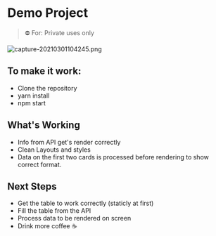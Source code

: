 # Demo Project

> ⛔ For: Private uses only
> 
![capture-20210301104245.png](https://i.postimg.cc/QdfHRcjw/capture-20210301104245.png)

## To make it work:
- Clone the repository
- yarn install
- npm start

## What's Working
- Info from API get's render correctly
- Clean Layouts and styles 
- Data on the first two cards is processed before rendering to show correct format.

## Next Steps
- Get the table to work correctly (staticly at first)
- Fill the table from the API
- Process data to be rendered on screen
- Drink more coffee ☕
